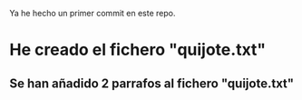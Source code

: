 Ya he hecho un primer commit en este repo.
# He creado el fichero "quijote.txt"
## Se han añadido 2 parrafos al fichero "quijote.txt"